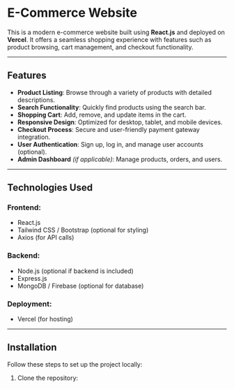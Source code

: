 # E-Commerce Website

This is a modern e-commerce website built using **React.js** and deployed on **Vercel**. It offers a seamless shopping experience with features such as product browsing, cart management, and checkout functionality.

---

## Features

- **Product Listing**: Browse through a variety of products with detailed descriptions.
- **Search Functionality**: Quickly find products using the search bar.
- **Shopping Cart**: Add, remove, and update items in the cart.
- **Responsive Design**: Optimized for desktop, tablet, and mobile devices.
- **Checkout Process**: Secure and user-friendly payment gateway integration.
- **User Authentication**: Sign up, log in, and manage user accounts (optional).
- **Admin Dashboard** *(if applicable)*: Manage products, orders, and users.

---

## Technologies Used

### Frontend:
- React.js
- Tailwind CSS / Bootstrap (optional for styling)
- Axios (for API calls)

### Backend:
- Node.js (optional if backend is included)
- Express.js
- MongoDB / Firebase (optional for database)

### Deployment:
- Vercel (for hosting)

---

## Installation

Follow these steps to set up the project locally:

1. Clone the repository:
